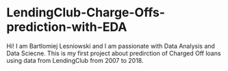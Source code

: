 # LendingClub-Charge-Offs-prediction-with-EDA

Hi!
I am Bartlomiej Lesniowski and I am passionate with Data Analysis and Data Sciecne. This is my first project about predirction of Charged Off loans using data from LendingClub from 2007 to 2018.
